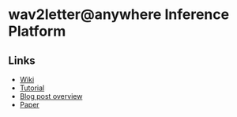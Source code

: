 # wav2letter@anywhere Inference Platform

## Links
* [Wiki](https://github.com/facebookresearch/wav2letter/wiki/Inference-Framework)
* [Tutorial](https://github.com/facebookresearch/wav2letter/wiki/Inference-Run-Examples)
* [Blog post overview](https://ai.facebook.com/blog/online-speech-recognition-with-wav2letteranywhere/)
* [Paper](https://research.fb.com/publications/scaling-up-online-speech-recognition-using-convnets/)
